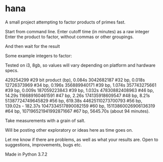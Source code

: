 # hana
A small project attempting to factor products of primes fast.

Start from command line.
Enter cutoff time (in minutes) as a raw integer
Enter the product to factor, without commas or other groupings.

And then wait for the result

Some example integers to factor:

Tested on i3, 8gb, so values will vary depending on platform and hardware specs.

429254299  #29 bit product (bp), 0.084s
3042682187 #32 bp, 0.018s
12726373969 #34 bp, 0.196s
356889940171 #39 bp, 1.074s
357743275661 #39 bp, 0.009s
187059223843 #39 bp, 1.032s
47830882408963 #46 bp,  14.29s
116689160461591 #47 bp, 2.26s
174135918609547 #48 bp, 8.21s
51387724749645829 #56 bp, 619.38s
44625110273700793 #56 bp, 139.02s - 182.37s
1047334517890082159 #60 bp, 
15113860026906136319 #64 bp,
107196521941992871667 #67 bp, 5645.70s (about 94 minutes).

Take measurements with a grain of salt.

Will be posting other exploratory or ideas here as time goes on.

Let me know if there are problems, as well as what your results are.
Open to suggestions, improvements, bugs etc.

Made in Python 3.7.2





